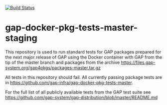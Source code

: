 [![Build Status](https://travis-ci.com/gap-infra/gap-docker-pkg-tests-master-staging.svg?branch=master)](https://travis-ci.com/gap-infra/gap-docker-pkg-tests-master-staging)

# gap-docker-pkg-tests-master-staging

This repository is used to run standard tests for GAP packages prepared
for the next major release of GAP using the Docker container with GAP
from the tip of the master branch and packages from the archive
https://files.gap-system.org/gap4pkgs/packages-master.tar.gz

All tests in this repository should fail. All currently passing package
tests are in https://github.com/gap-infra/gap-docker-pkg-tests-master.

For the full list of all publicly available tests from the GAP test suite
see https://github.com/gap-system/gap-distribution/blob/master/README.md
